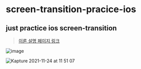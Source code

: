 # screen-transition-pracice-ios

## just practice ios screen-transition

> [이론 설명 페이지 링크](https://jacobko.info/ios/ios-03/#2transition-%EA%B0%9C%EB%85%90)

![image](https://user-images.githubusercontent.com/28912774/143162647-2a27bf02-8f93-4f85-99c0-03e1d3fd3da0.png)

![Kapture 2021-11-24 at 11 51 07](https://user-images.githubusercontent.com/28912774/143162829-ad5f7a62-f6fe-4253-a7fd-1c92ce85dc53.gif)
